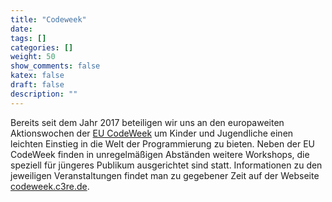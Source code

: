 ```yaml
---
title: "Codeweek"
date:
tags: []
categories: []
weight: 50
show_comments: false
katex: false
draft: false
description: ""
---
```


Bereits seit dem Jahr 2017 beteiligen wir uns an den europaweiten Aktionswochen der [EU CodeWeek](https://codeweek.eu) um Kinder und Jugendliche einen leichten Einstieg in die Welt der Programmierung zu bieten. Neben der EU CodeWeek finden in unregelmäßigen Abständen weitere Workshops, die speziell für jüngeres Publikum ausgerichtet sind statt. Informationen zu den jeweiligen Veranstaltungen findet man zu gegebener Zeit auf der Webseite [codeweek.c3re.de](https://codeweek.c3re.de).
